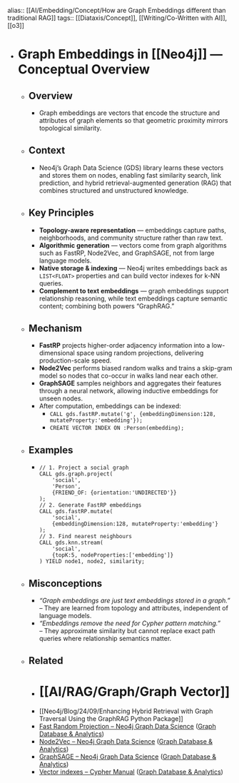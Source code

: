 alias:: [[AI/Embedding/Concept/How are Graph Embeddings different than traditional RAG]]
tags:: [[Diataxis/Concept]], [[Writing/Co-Written with AI]], [[o3]]

- # Graph Embeddings in [[Neo4j]] — Conceptual Overview
	- ## Overview
		- Graph embeddings are vectors that encode the structure and attributes of graph elements so that geometric proximity mirrors topological similarity.
	- ## Context
		- Neo4j’s Graph Data Science (GDS) library learns these vectors and stores them on nodes, enabling fast similarity search, link prediction, and hybrid retrieval-augmented generation (RAG) that combines structured and unstructured knowledge.
	- ## Key Principles
		- **Topology-aware representation** — embeddings capture paths, neighborhoods, and community structure rather than raw text.
		- **Algorithmic generation** — vectors come from graph algorithms such as FastRP, Node2Vec, and GraphSAGE, not from large language models.
		- **Native storage & indexing** — Neo4j writes embeddings back as `LIST<FLOAT>` properties and can build vector indexes for k-NN queries.
		- **Complement to text embeddings** — graph embeddings support relationship reasoning, while text embeddings capture semantic content; combining both powers “GraphRAG.”
	- ## Mechanism
		- **FastRP** projects higher-order adjacency information into a low-dimensional space using random projections, delivering production-scale speed.
		- **Node2Vec** performs biased random walks and trains a skip-gram model so nodes that co-occur in walks land near each other.
		- **GraphSAGE** samples neighbors and aggregates their features through a neural network, allowing inductive embeddings for unseen nodes.
		- After computation, embeddings can be indexed:
			- `CALL gds.fastRP.mutate('g', {embeddingDimension:128, mutateProperty:'embedding'});`
			- `CREATE VECTOR INDEX ON :Person(embedding);`
	- ## Examples
		- ~~~cypher
		  // 1. Project a social graph
		  CALL gds.graph.project(
		      'social',
		      'Person',
		      {FRIEND_OF: {orientation:'UNDIRECTED'}}
		  );
		  // 2. Generate FastRP embeddings
		  CALL gds.fastRP.mutate(
		      'social',
		      {embeddingDimension:128, mutateProperty:'embedding'}
		  );
		  // 3. Find nearest neighbours
		  CALL gds.knn.stream(
		      'social',
		      {topK:5, nodeProperties:['embedding']}
		  ) YIELD node1, node2, similarity;
		  ~~~
	- ## Misconceptions
		- *“Graph embeddings are just text embeddings stored in a graph.”*  
		  – They are learned from topology and attributes, independent of language models.
		- *“Embeddings remove the need for Cypher pattern matching.”*  
		  – They approximate similarity but cannot replace exact path queries where relationship semantics matter.
	- ## Related
		- # [[AI/RAG/Graph/Graph Vector]]
		- [[Neo4j/Blog/24/09/Enhancing Hybrid Retrieval with Graph Traversal Using the GraphRAG Python Package]]
		- [Fast Random Projection – Neo4j Graph Data Science](https://neo4j.com/docs/graph-data-science/current/machine-learning/node-embeddings/fastrp/) ([Graph Database & Analytics](https://neo4j.com/docs/graph-data-science/current/machine-learning/node-embeddings/fastrp/))
		- [Node2Vec – Neo4j Graph Data Science](https://neo4j.com/docs/graph-data-science/current/machine-learning/node-embeddings/node2vec/) ([Graph Database & Analytics](https://neo4j.com/docs/graph-data-science/current/machine-learning/node-embeddings/node2vec/))
		- [GraphSAGE – Neo4j Graph Data Science](https://neo4j.com/docs/graph-data-science/current/machine-learning/node-embeddings/graph-sage/) ([Graph Database & Analytics](https://neo4j.com/docs/graph-data-science/current/machine-learning/node-embeddings/graph-sage/))
		- [Vector indexes – Cypher Manual](https://neo4j.com/docs/cypher-manual/current/indexes/semantic-indexes/vector-indexes/) ([Graph Database & Analytics](https://neo4j.com/docs/cypher-manual/current/indexes/semantic-indexes/vector-indexes/))